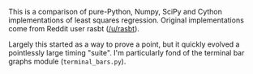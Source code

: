 This is a comparison of pure-Python, Numpy, SciPy and Cython implementations of least squares regression. Original implementations come from Reddit user rasbt ([/u/rasbt](http://www.reddit.com/user/rasbt)).

Largely this started as a way to prove a point, but it quickly evolved a pointlessly large timing "suite". I'm particularly fond of the terminal bar graphs module (`terminal_bars.py`).